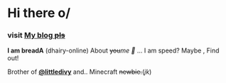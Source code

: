 # Hi there o/
### visit [My blog ~~pls~~](https://bread.divy.work)

**I am breadA** (dhairy-online) 
About ~~you~~*me :slightly_smiling_face:* ...
I am speed? Maybe , Find out!

Brother of [**@littledivy**](https://divy.work) and..
Minecraft ~~newbie.~~(*jk*)

